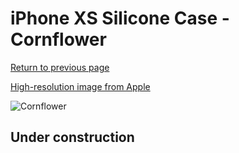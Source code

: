 # iPhone XS Silicone Case - Cornflower

[Return to previous page](/iphone_x)

[High-resolution image from Apple](https://store.storeimages.cdn-apple.com/8756/as-images.apple.com/is/MW982?wid=4500&hei=4500&fmt=png)

<div style="width: 512px"><img src="/almost_uncompressed/MW982.webp" alt="Cornflower"></div>

## Under construction
